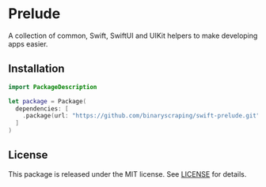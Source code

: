 # Prelude

A collection of common, Swift, SwiftUI and UIKit helpers to make developing apps easier.

## Installation

```swift
import PackageDescription

let package = Package(
  dependencies: [
    .package(url: "https://github.com/binaryscraping/swift-prelude.git", .branch("main")),
  ]
)
```

## License
This package is released under the MIT license. See [LICENSE](/LICENSE) for details.
